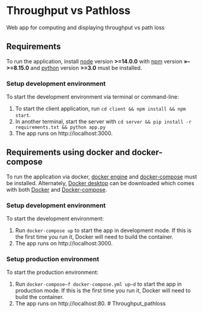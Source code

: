 # Throughput vs Pathloss

Web app for computing and displaying throughput vs path loss

## Requirements

To run the application, install [node](https://nodejs.org/en/) version **>=14.0.0** with [npm](https://www.npmjs.com/) version **»–>=8.15.0** and [python](https://www.python.org/) version **>=3.0** must be installed.

### Setup development environment 
To start the development environment via terminal or command-line:
1. To start the client application, run `cd client && npm install && npm start`.
2. In another terminal, start the server with `cd server && pip install -r requirements.txt && python app.py`
3. The app runs on http://localhost:3000.

## Requirements using docker and docker-compose

To run the application via docker, [docker engine](https://docs.docker.com/engine/install/) and [docker-compose](https://docs.docker.com/compose/install/) must be installed. Alternately, [Docker desktop](https://docs.docker.com/compose/install/compose-desktop/) can be downloaded which comes with both [Docker](https://docs.docker.com/engine/) and [Docker-compose](https://docs.docker.com/compose/).

### Setup development environment 
To start the development environment:
1. Run `docker-compose up` to start the app in development mode. If this is the first time you run it, Docker will need to build the container.
2. The app runs on http://localhost:3000.


### Setup production environment
To start the production environment:
1. Run `docker-compose—f docker-compose.yml up—d` to start the app in production mode. If this is the first time you run it, Docker will need to build the container.
2. The app runs on http://localhost:80.
#   T h r o u g h p u t _ p a t h l o s s 
 
 
